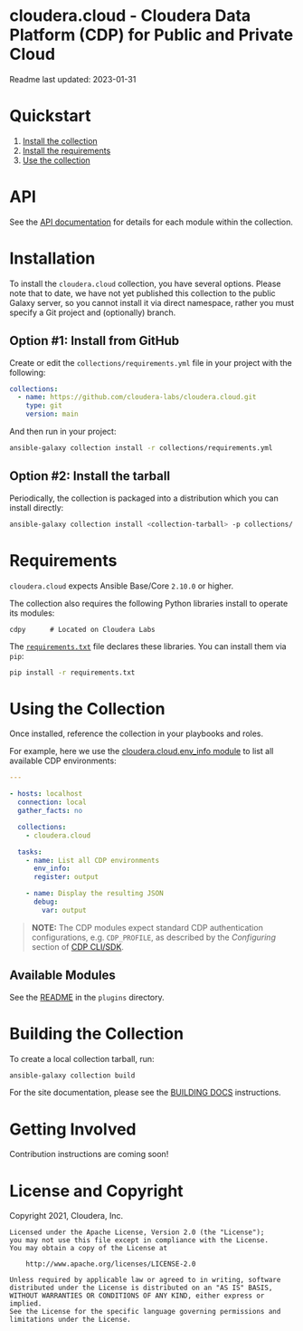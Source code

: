# cloudera.cloud - Cloudera Data Platform (CDP) for Public and Private Cloud

Readme last updated: 2023-01-31

# Quickstart

1. [Install the collection](#installation)
2. [Install the requirements](#requirements)
3. [Use the collection](#using-the-collection)

# API

See the [API documentation](https://cloudera-labs.github.io/cloudera.cloud/) for details for each module within the collection. 

# Installation

To install the `cloudera.cloud` collection, you have several options. Please
note that to date, we have not yet published this collection to the public 
Galaxy server, so you cannot install it via direct namespace, rather you must
specify a Git project and (optionally) branch.

## Option #1: Install from GitHub

Create or edit the `collections/requirements.yml` file in your project with the
following:

```yaml
collections:
  - name: https://github.com/cloudera-labs/cloudera.cloud.git
    type: git
    version: main
```

And then run in your project:

```bash
ansible-galaxy collection install -r collections/requirements.yml
```

## Option #2: Install the tarball

Periodically, the collection is packaged into a distribution which you can
install directly:

```bash
ansible-galaxy collection install <collection-tarball> -p collections/
```

# Requirements

`cloudera.cloud` expects Ansible Base/Core `2.10.0` or higher.

The collection also requires the following Python libraries install to operate 
its modules:

```pip
cdpy      # Located on Cloudera Labs
```

The [`requirements.txt`](./requirements.txt) file declares these libraries. You
can install them via `pip`:

```bash
pip install -r requirements.txt
```

# Using the Collection

Once installed, reference the collection in your playbooks and roles.

For example, here we use the
[cloudera.cloud.env_info module](./plugins/modules/env_info.py) to list all 
available CDP environments:

```yaml
---

- hosts: localhost
  connection: local
  gather_facts: no

  collections:
    - cloudera.cloud

  tasks:
    - name: List all CDP environments
      env_info:
      register: output

    - name: Display the resulting JSON
      debug:
        var: output
```

> **NOTE:** The CDP modules expect standard CDP authentication configurations,
e.g. `CDP_PROFILE`, as described by the *Configuring* section of 
[CDP CLI/SDK](https://github.com/cloudera/cdpcli#configuring).

## Available Modules

See the [README](./plugins/README.md) in the `plugins` directory.

# Building the Collection

To create a local collection tarball, run:

```bash
ansible-galaxy collection build 
```

For the site documentation, please see the 
[BUILDING DOCS](./site/BUILDING_DOCS.md) instructions.

# Getting Involved

Contribution instructions are coming soon!

# License and Copyright

Copyright 2021, Cloudera, Inc.

```
Licensed under the Apache License, Version 2.0 (the "License");
you may not use this file except in compliance with the License.
You may obtain a copy of the License at

    http://www.apache.org/licenses/LICENSE-2.0

Unless required by applicable law or agreed to in writing, software
distributed under the License is distributed on an "AS IS" BASIS,
WITHOUT WARRANTIES OR CONDITIONS OF ANY KIND, either express or implied.
See the License for the specific language governing permissions and
limitations under the License.
```
